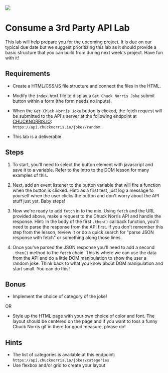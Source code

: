 <img src="https://i.imgur.com/294n16z.png">

# Consume a 3rd Party API Lab

This lab will help prepare you for the upcoming project. It is due on our typical due date but we suggest prioritizing this lab as it should provide a basic structure that you can build from during next week's project. Have fun with it!

## Requirements

- Create a HTML/CSS/JS file structure and connect the files in the HTML.

- Modify the `index.html` file to display a `Get Chuck Norris Joke` submit button within a form (the form needs no inputs).

- When the `Get Chuck Norris Joke` button is clicked, the fetch request will be submitted to the API's server at the following endpoint at [CHUCKNORRIS.IO](https://api.chucknorris.io/):<br>`https://api.chucknorris.io/jokes/random`. 

- This lab is a deliverable.

## Steps

1. To start, you'll need to select the button element with javascript and save it to a variable. Refer to the Intro to the DOM lesson for many examples of this.

2. Next, add an event listener to the button variable that will fire a function when the button is clicked. Hint: as a first test, just log a message to yourself when the user clicks the button and don't worry about the API stuff just yet. Baby steps!

3. Now we're ready to add `fetch` in to the mix. Using `fetch` and the URL provided above, make a request to the Chuck Norris API and handle the response. Hint: In the body of the first `.then()` callback function, you'll need to parse the response from the API first. If you don't remember this step from the lesson, review it or do a quick search for "parse JSON response with fetch" or something along those lines.

4. Once you've parsed the JSON response you'll need to add a second `.then()` method to the `fetch` chain. This is where we can use the data from the API and do a little DOM manipulation to show the user a random joke. Think back to what you know about DOM manipulation and start small. You can do this!

## Bonus

- Implement the choice of category of the joke!

OR

- Style up the HTML page with your own choice of color and font. The layout should be centered on the page and if you want to toss a funny Chuck Norris gif in there for good measure, please do!

## Hints

- The list of categories is available at this endpoint:<br>`https://api.chucknorris.io/jokes/categories`
- Use flexbox and/or grid to create your layout
